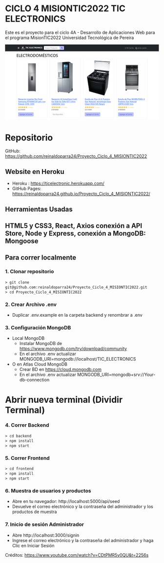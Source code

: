 # CICLO 4 MISIONTIC2022 TIC ELECTRONICS

Este es el proyecto para el ciclo 4A - Desarrollo de Aplicaciones Web para el programa MisionTIC2022 Universidad Tecnológica de Pereira

![TIC_ELECTRONICS](/frontend/public/images/TIC_ELECTRONICS.png)

# Repositorio

GitHub: https://github.com/reinaldoparra24/Proyecto_Ciclo_4_MISIONTIC2022

## Website en Heroku

- Heroku : https://ticelectronic.herokuapp.com/
- GitHub Pages: https://reinaldoparra24.github.io/Proyecto_Ciclo_4_MISIONTIC2022/

## Herramientas Usadas
HTML5 y CSS3, React, Axios conexión a API Store, Node y Express, conexión a MongoDB: Mongoose
- 
## Para correr localmente

### 1. Clonar repositorio
```
> git clone git@github.com:reinaldoparra24/Proyecto_Ciclo_4_MISIONTIC2022.git
> cd Proyecto_Ciclo_4_MISIONTIC2022
```
### 2. Crear Archivo .env
- Duplicar .env.example en la carpeta backend y renombrar a .env

### 3. Configuración MongoDB
- Local MongoDB
  - Instalar MongoDB de https://www.mongodb.com/try/download/community
  - En el archivo .env actualizar MONGODB_URI=mongodb://localhost/TIC_ELECTRONICS
- O en Atlas Cloud MongoDB
  - Crear BD en https://cloud.mongodb.com
  - En el archivo .env actualizar MONGODB_URI=mongodb+srv://Your-db-connection

# Abrir nueva terminal (Dividir Terminal)
### 4. Correr Backend
```
> cd backend
> npm install
> npm start
```

### 5. Correr Frontend
```
> cd frontend
> npm install
> npm start
```
### 6. Muestra de usuarios y productos

- Abre en tu navegador: http://localhost:5000/api/seed
- Devuelve el correo electrónico y la contraseña del administrador y los productos de muestra

### 7. Inicio de sesión Administrador

- Abre http://localhost:3000/signin
- Ingrese el correo electrónico y la contraseña del administrador y haga Clic en Iniciar Sesión


Créditos: https://www.youtube.com/watch?v=CDtPMR5y0QU&t=2256s
